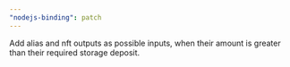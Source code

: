 ```yaml
---
"nodejs-binding": patch
---
```


Add alias and nft outputs as possible inputs, when their amount is greater than their required storage deposit.